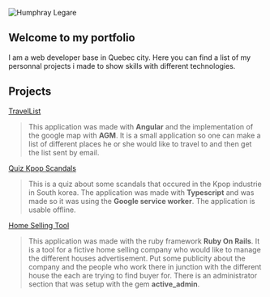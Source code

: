 ![Humphray Legare](https://humphraylegare.github.io/humphray200.jpg "Me")




## Welcome to my portfolio
I am a web developer base in Quebec city. Here you can find a list of my personnal projects
i made to show skills with different technologies.


## Projects

[TravelList](http://heroku.com "Find me on Heroku")
> This application was made with __Angular__ and the implementation of the google map with __AGM__. It is a small application so one can make a list of 
  different places he or she would like to travel to and then get the list sent by email.

[Quiz Kpop Scandals](http://heroku.com "Find me on Heroku")
> This is a quiz about some scandals that occured in the Kpop industrie in South korea.
  The application was made with __Typescript__ and was made so it was using the __Google service worker__.
  The application is usable offline.
  
[Home Selling Tool](http://heroku.com "Find me on Heroku")
> This application was made with  the ruby framework __Ruby On Rails__. It is a tool for a fictive home selling company
  who would like to manage the different houses advertisement. Put some publicity about the company and the people who work there
  in junction with the different house the each are trying to find buyer for. There is an administrator section that was
  setup with the gem __active_admin__.
